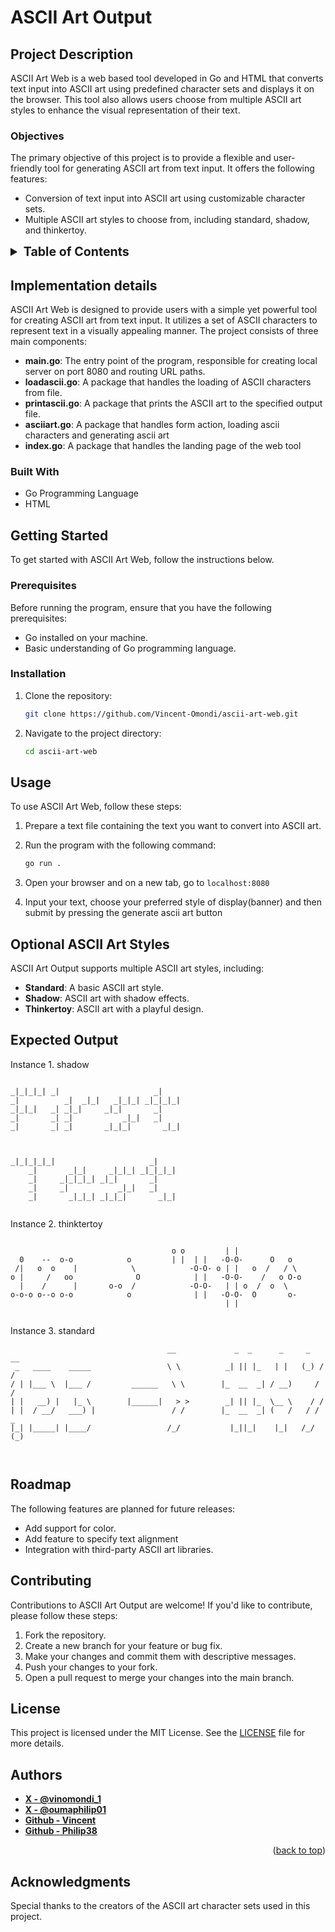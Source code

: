 # ASCII Art Output

## Project Description

ASCII Art Web is a web based tool developed in Go and HTML that converts text input into ASCII art using predefined character sets and displays it on the browser. This tool also allows users choose from multiple ASCII art styles to enhance the visual representation of their text.

### Objectives

The primary objective of this project is to provide a flexible and user-friendly tool for generating ASCII art from text input. It offers the following features:

- Conversion of text input into ASCII art using customizable character sets.
- Multiple ASCII art styles to choose from, including standard, shadow, and thinkertoy.


<!-- TABLE OF CONTENTS -->
<details>
  <summary style="font-weight: bold; font-size: 1.4em;" >Table of Contents</summary>
  <ol>
    <li>
      <a href="#implementation-details">Implementation details</a>
      <ul>
        <li><a href="#built-with">Built With</a></li>
      </ul>
    </li>
    <li>
      <a href="#getting-started">Getting Started</a>
      <ul>
        <li><a href="#prerequisites">Prerequisites</a></li>
        <li><a href="#installation">Installation</a></li>
      </ul>
    </li>
    <li><a href="#usage">Usage</a></li>
    <li><a href="#optional-ascii-art-styles">Optional ASCII Art Styles</a></li>
    <li><a href="#roadmap">Roadmap</a></li>
    <li><a href="#contributing">Contributing</a></li>
    <li><a href="#license">License</a></li>
    <li><a href="#authors">Authors</a></li>
    <li><a href="#acknowledgments">Acknowledgments</a></li>
  </ol>
</details>


## Implementation details

ASCII Art Web is designed to provide users with a simple yet powerful tool for creating ASCII art from text input. It utilizes a set of ASCII characters to represent text in a visually appealing manner. The project consists of three main components:

- **main.go**: The entry point of the program, responsible for creating local server on port 8080 and routing URL paths.
- **loadascii.go**: A package that handles the loading of ASCII characters from file.
- **printascii.go**: A package that prints the ASCII art to the specified output file.
- **asciiart.go**: A package that handles form action, loading ascii characters and generating ascii art
- **index.go**: A package that handles the landing page of the web tool

### Built With

- Go Programming Language
- HTML

## Getting Started

To get started with ASCII Art Web, follow the instructions below.

### Prerequisites

Before running the program, ensure that you have the following prerequisites:

- Go installed on your machine.
- Basic understanding of Go programming language.

### Installation

1. Clone the repository:

    ```sh
    git clone https://github.com/Vincent-Omondi/ascii-art-web.git
    ```

2. Navigate to the project directory:

    ```sh
    cd ascii-art-web
    ```

## Usage

To use ASCII Art Web, follow these steps:

1. Prepare a text file containing the text you want to convert into ASCII art.

2. Run the program with the following command:

    ```sh
    go run . 
    ```
3. Open your browser and on a new tab, go to ```localhost:8080 ```
4. Input your text, choose your preferred style of display(banner) and then submit by pressing the generate ascii art button

## Optional ASCII Art Styles

ASCII Art Output supports multiple ASCII art styles, including:

- **Standard**: A basic ASCII art style.
- **Shadow**: ASCII art with shadow effects.
- **Thinkertoy**: ASCII art with a playful design.

## Expected Output

Instance 1. shadow 
```
                                       
_|_|_|_| _|                     _|     
_|          _|  _|_|   _|_|_| _|_|_|_| 
_|_|_|   _| _|_|     _|_|       _|     
_|       _| _|           _|_|   _|     
_|       _| _|       _|_|_|       _|_| 
                                       
                                       
                                      
_|_|_|_|_|                     _|     
    _|       _|_|     _|_|_| _|_|_|_| 
    _|     _|_|_|_| _|_|       _|     
    _|     _|           _|_|   _|     
    _|       _|_|_| _|_|_|       _|_| 
                                      
```                                   

Instance 2. thinktertoy
```

                                    o o         | |               
  0    --  o-o            o         | |  | |   -O-O-      O   o   
 /|   o  o    |            \            -O-O- o | |   o  /   / \  
o |     /   oo              O            | |   -O-O-    /   o O-o 
  |    /      |       o-o  /            -O-O-   | | o  /  o  \    
o-o-o o--o o-o            o              | |   -O-O-  O       o-  
                                                | |               
                                                                

```

Instance 3. standard

```
                                   __             _  _      _     _   __ 
 _   ____    _____                 \ \          _| || |_   | |   (_) / / 
/ | |___ \  |___ /         ______   \ \        |_  __  _| / __)     / /  
| |   __) |   |_ \        |______|   > >        _| || |_  \__ \    / /   
| |  / __/   ___) |                 / /        |_  __  _| (   /   / / _  
|_| |_____| |____/                 /_/           |_||_|    |_|   /_/ (_) 
                                                                         
                                                                        

```
## Roadmap

The following features are planned for future releases:
- Add support for color.
- Add feature to specify text alignment
- Integration with third-party ASCII art libraries.

## Contributing

Contributions to ASCII Art Output are welcome! If you'd like to contribute, please follow these steps:

1. Fork the repository.
2. Create a new branch for your feature or bug fix.
3. Make your changes and commit them with descriptive messages.
4. Push your changes to your fork.
5. Open a pull request to merge your changes into the main branch.

## License

This project is licensed under the MIT License. See the [LICENSE](LICENSE) file for more details.

## Authors

- **[X - @vinomondi_1](https://x.com/vinomondi_1)**
- **[X - @oumaphilip01](https://x.com/oumaphilip01)**
- **[Github - Vincent](https://github.com/Vincent-Omondi/)**
- **[Github - Philip38](https://github.com/Philip38-hub)**

<p align="right">(<a href="#ascii-art-web">back to top</a>)</p>


## Acknowledgments

Special thanks to the creators of the ASCII art character sets used in this project.

